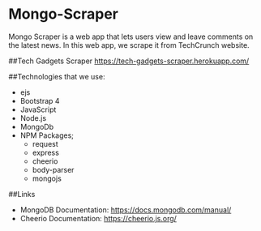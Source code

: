 # Mongo-Scraper

Mongo Scraper is a web app that lets users view and leave comments on the latest news. In this web app, we scrape it from TechCrunch website.

##Tech Gadgets Scraper
https://tech-gadgets-scraper.herokuapp.com/

##Technologies that we use:
* ejs 
* Bootstrap 4
* JavaScript
* Node.js
* MongoDb
* NPM Packages;
    * request
    * express
    * cheerio
    * body-parser
    * mongojs

##Links
* MongoDB Documentation: https://docs.mongodb.com/manual/
* Cheerio Documentation: https://cheerio.js.org/
